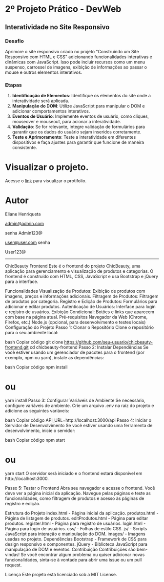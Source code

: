 # 2º Projeto Prático - DevWeb

## Interatividade no Site Responsivo


### Desafio
Aprimore o site responsivo criado no projeto "Construindo um Site Responsivo com HTML e CSS" adicionando funcionalidades interativas e dinâmicas com JavaScript. Isso pode incluir recursos como um menu suspenso, carrossel de imagens, exibição de informações ao passar o mouse e outros elementos interativos.


### Etapas
1. **Identificação de Elementos**: Identifique os elementos do site onde a interatividade será aplicada.
2. **Manipulação do DOM**: Utilize JavaScript para manipular o DOM e adicionar comportamentos interativos.
3. **Eventos de Usuário**: Implemente eventos de usuário, como cliques, mouseover e mouseout, para acionar a interatividade.
4. **Validação**: Se for relevante, integre validação de formulários para garantir que os dados do usuário sejam inseridos corretamente.
5. **Teste e Aprimoramento**: Teste a interatividade em diferentes dispositivos e faça ajustes para garantir que funcione de maneira consistente.



# Visualizar o projeto.
 
Acesse o [link](https://chic-beauty-02.vercel.app/index.html) para visualizar o protifolio.

# Autor
Eliane Henriqueta

admin@admin.com

senha
Admin123@

user@user.com
senha

User123@


*****************************


ChicBeauty Frontend
Este é o frontend do projeto ChicBeauty, uma aplicação para gerenciamento e visualização de produtos e categorias. O frontend é construído com HTML, CSS, JavaScript e usa Bootstrap e jQuery para a interface.

Funcionalidades
Visualização de Produtos: Exibição de produtos com imagens, preços e informações adicionais.
Filtragem de Produtos: Filtragem de produtos por categoria.
Registro e Edição de Produtos: Formulários para adicionar e editar produtos.
Autenticação de Usuários: Interface para login e registro de usuários.
Exibição Condicional: Botões e links que aparecem com base na página atual.
Pré-requisitos
Navegador da Web (Chrome, Firefox, etc.)
Node.js (opcional, para desenvolvimento e testes locais)
Configuração do Projeto
Passo 1: Clonar o Repositório
Clone o repositório para o seu ambiente local:

bash
Copiar código
git clone https://github.com/seu-usuario/chicbeauty-frontend.git
cd chicbeauty-frontend
Passo 2: Instalar Dependências
Se você estiver usando um gerenciador de pacotes para o frontend (por exemplo, npm ou yarn), instale as dependências:

bash
Copiar código
npm install
# ou
yarn install
Passo 3: Configurar Variáveis de Ambiente
Se necessário, configure variáveis de ambiente. Crie um arquivo .env na raiz do projeto e adicione as seguintes variáveis:

bash
Copiar código
API_URL=http://localhost:3000/api
Passo 4: Iniciar o Servidor de Desenvolvimento
Se você estiver usando uma ferramenta de desenvolvimento, inicie o servidor:

bash
Copiar código
npm start
# ou
yarn start
O servidor será iniciado e o frontend estará disponível em http://localhost:3000.

Passo 5: Testar o Frontend
Abra seu navegador e acesse o frontend. Você deve ver a página inicial da aplicação. Navegue pelas páginas e teste as funcionalidades, como filtragem de produtos e acesso às páginas de registro e edição.

Estrutura do Projeto
index.html - Página inicial da aplicação.
produtos.html - Página de listagem de produtos.
editProdutos.html - Página para editar produtos.
register.html - Página para registro de usuários.
login.html - Página para login de usuários.
css/ - Folhas de estilo CSS.
js/ - Scripts JavaScript para interação e manipulação do DOM.
images/ - Imagens usadas no projeto.
Dependências
Bootstrap - Framework de CSS para design responsivo e componentes.
jQuery - Biblioteca JavaScript para manipulação de DOM e eventos.
Contribuição
Contribuições são bem-vindas! Se você encontrar algum problema ou quiser adicionar novas funcionalidades, sinta-se à vontade para abrir uma issue ou um pull request.

Licença
Este projeto está licenciado sob a MIT License.